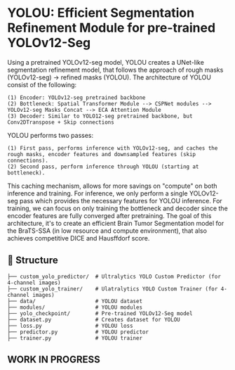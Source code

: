 # YOLOU: Efficient Segmentation Refinement Module for pre-trained YOLOv12-Seg
Using a pretrained YOLOv12-seg model, YOLOU creates a UNet-like segmentation refinement model, that follows the approach of rough masks (YOLOv12-seg) -> refined masks (YOLOU). The architecture of YOLOU consist of the following: 

	(1) Encoder: YOLOv12-seg pretrained backbone
	(2) Bottleneck: Spatial Transformer Module --> CSPNet modules --> YOLOv12-seg Masks Concat --> ECA Attention Module
	(3) Decoder: Similar to YOLO12-seg pretrained backbone, but Conv2DTranspose + Skip connections

YOLOU performs two passes: 

	(1) First pass, performs inference with YOLOv12-seg, and caches the rough masks, encoder features and downsampled features (skip connections). 
	(2) Second pass, perform inference through YOLOU (starting at bottleneck). 

This caching mechanism, allows for more savings on "compute" on both inference and training. For inference, we only perform a single YOLOv12-seg pass which provides the necessary features for YOLOU inference. For training, we can focus on only training the bottleneck and decoder since the encoder features are fully converged after pretraining. 
The goal of this architecture, it's to create an efficient Brain Tumor Segmentation model for the BraTS-SSA (in low resource and compute environment), that also achieves competitive DICE and Hausffdorf score.

## 📁 Structure
```
├── custom_yolo_predictor/ 	# Ultralytics YOLO Custom Predictor (for 4-channel images)
├── custom_yolo_trainer/	# Ulatralytics YOLO Custom Trainer (for 4-channel images)
├── data/  					# YOLOU dataset
├── modules/    			# YOLOU modules
├── yolo_checkpoint/ 		# Pre-trained YOLOv12-Seg model
├── dataset.py 				# Creates dataset for YOLOU
├── loss.py 				# YOLOU loss
├── predictor.py			# YOLOU predictor
├── trainer.py				# YOLOU trainer
```

## WORK IN PROGRESS
